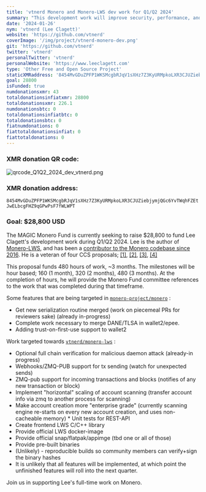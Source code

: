 ```yaml
---
title: 'vtnerd Monero and Monero-LWS dev work for Q1/Q2 2024'
summary: "This development work will improve security, performance, and usability with an end goal of helping to broaden the user base. "
date: '2024-01-26'
nym: 'vtnerd (Lee Clagett)'
website: 'https://github.com/vtnerd'
coverImage: '/img/project/vtnerd-monero-dev.png'
git: 'https://github.com/vtnerd'
twitter: 'vtnerd'
personalTwitter: 'vtnerd'
personalWebsite: 'https://www.leeclagett.com'
type: 'Other Free and Open Source Project'
staticXMRaddress: '8454MvGDuZPFP1WKSMcgbRJqV1sXHz7Z3KyURMpkoLXR3CJUZiebjymjQGc6YvTWqhFZEtJwELbcgFHZ9qGPwPsF7fWLWPT'
goal: 28800
isFunded: true
numdonationsxmr: 43
totaldonationsinfiatxmr: 28800
totaldonationsxmr: 226.1
numdonationsbtc: 0
totaldonationsinfiatbtc: 0
totaldonationsbtc: 0
fiatnumdonations: 0
fiattotaldonationsinfiat: 0
fiattotaldonations: 0
---
```

### XMR donation QR code:
![qrcode_Q1Q2_2024_dev_vtnerd.png](/img/qr/qrcode_Q1Q2_2024_dev_vtnerd.png)
### XMR donation address:

`8454MvGDuZPFP1WKSMcgbRJqV1sXHz7Z3KyURMpkoLXR3CJUZiebjymjQGc6YvTWqhFZEtJwELbcgFHZ9qGPwPsF7fWLWPT`

### Goal: $28,800 USD

The MAGIC Monero Fund is currently seeking to raise $28,800 to fund Lee Clagett's development work during Q1/Q2 2024. Lee is the author of [Monero-LWS](https://github.com/vtnerd/monero-lws), and has been a [contributor to the Monero codebase since 2016](https://github.com/monero-project/monero/pulls?page=7&q=is%3Apr+author%3Avtnerd+created%3A%3E2016-10-01). He is a veteran of four CCS proposals; [[1]](https://ccs.getmonero.org/proposals/vtnerd-tor-tx-broadcasting.html), [[2]](https://ccs.getmonero.org/proposals/vtnerd-2020-q4.html), [[3]](https://ccs.getmonero.org/proposals/vtnerd-2021-q1.html), [[4]](https://ccs.getmonero.org/proposals/vtnerd-2023-q3.html)

This proposal funds 480 hours of work, ~3 months. The milestones will be hour based; 160 (1 month), 320 (2 months), 480 (3 months). At the completion of hours, he will provide the Monero Fund committee references to the work that was completed during that timeframe. 

Some features that are being targeted in [`monero-project/monero`](https://www.github.com/monero-project/monero) : 

* Get new serialization routine merged (work on piecemeal PRs for reviewers sake) (already in-progress)
* Complete work necessary to merge DANE/TLSA in wallet2/epee.
* Adding trust-on-first-use support to wallet2

Work targeted towards [`vtnerd/monero-lws`](https://github.com/vtnerd/monero-lws) : 

* Optional full chain verification for malicious daemon attack (already-in progress)
* Webhooks/ZMQ-PUB support for tx sending (watch for unexpected sends)
* ZMQ-pub support for incoming transactions and blocks (notifies of any new transaction or block) 
* Implement "horizontal" scaling of account scanning (transfer account info via zmq to another process for scanning) 
* Make account creation more "enterprise grade" (currently scanning engine re-starts on every new account creation, and uses non-cacheable memory) * Unit tests for REST-API
* Create frontend LWS C/C++ library 
* Provide official LWS docker-image 
* Provide official snap/flatpak/appimge (tbd one or all of those) 
* Provide pre-built binaries 
* (Unlikely) - reproducible builds so community members can verify+sign the binary hashes
* It is unlikely that all features will be implemented, at which point the unfinished features will roll into the next quarter.

Join us in supporting Lee's full-time work on Monero.
